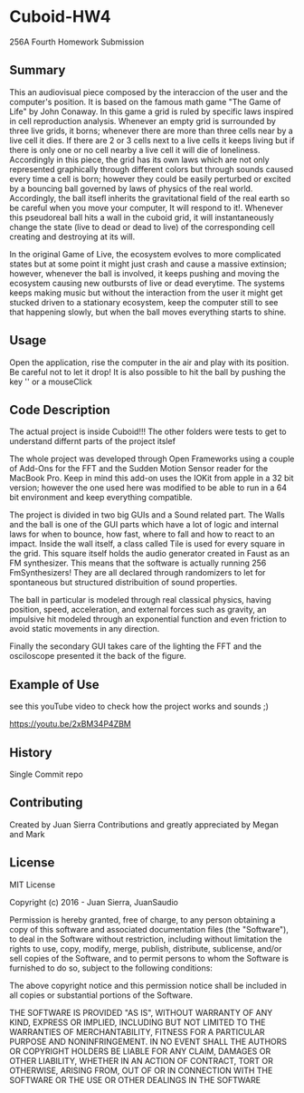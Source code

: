 # Cuboid-HW4
256A Fourth Homework Submission


## Summary



This an audiovisual piece composed by the interaccion of the user and the computer's position.
It is based on the famous math game "The Game of Life" by John Conaway. In this game a grid is ruled by specific laws inspired in cell reproduction analysis. Whenever an empty grid is surrounded by three live grids, it borns; whenever there are more than three cells near by a live cell it dies. If there are 2 or 3 cells next to a live cells it keeps living
but if there is only one or no cell nearby a live cell it will die of loneliness. Accordingly in this piece, the grid has its own laws which are not only represented graphically through different colors but through sounds caused every time a cell is born; however they could be easily perturbed or excited by a bouncing ball governed by laws of physics of the real world. Accordingly, the ball itsefl inherits the gravitational field of the real earth so be careful when you move your computer, It will respond to it!. Whenever this pseudoreal ball hits a wall in the cuboid grid, it will instantaneously change the state (live to dead or dead to live) of the corresponding cell creating and destroying at its will.

In the original Game of Live, the ecosystem evolves to more complicated states but at some point it might just crash and cause a massive extinsion; however, whenever the ball is involved, it keeps pushing and moving the ecosystem causing new outbursts of live or dead everytime. The systems keeps making music but without the interaction from the user it might get stucked driven to a stationary ecosystem, keep the computer still to see that happening slowly, but when the ball moves everything starts to shine.

## Usage

Open the application, rise the computer in the air and play with its position. Be careful not to let it drop!
It is also possible to hit the ball by pushing the key  '\' or a mouseClick

## Code Description

The actual project is inside Cuboid!!! The other folders were tests to get to understand differnt parts of the project itslef

The whole project was developed through Open Frameworks using a couple of Add-Ons for the FFT and the Sudden Motion Sensor reader for the MacBook Pro. Keep in mind this add-on uses the IOKit from apple in a 32 bit version; however the one used here was modified to be able to run in a 64 bit environment and keep everything compatible.

The project is divided in two big GUIs and a Sound related part. The Walls and the ball is one of the GUI parts which have a lot of logic and internal laws for when to bounce, how fast, where to fall and how to react to an impact. Inside the wall itself, a class called Tile is used for every square in the grid. This square itself holds the audio generator created in Faust as an FM synthesizer. This means that the software is actually running 256 FmSynthesizers! They are all declared through randomizers to let for spontaneous but structured distribuition of sound properties.

The ball in particular is modeled through real classical physics, having position, speed, acceleration, and external forces such as gravity, an impulsive hit modeled through an exponential function and even friction to avoid static movements in any direction.

Finally the secondary GUI takes care of the lighting the FFT and the osciloscope presented it the back of the figure.

## Example of Use

see this youTube video to check how the project works and sounds ;)

https://youtu.be/2xBM34P4ZBM

## History

Single Commit repo

## Contributing

Created by Juan Sierra
Contributions and greatly appreciated by Megan and Mark

## License

MIT License

Copyright (c) 2016 - Juan Sierra, JuanSaudio

Permission is hereby granted, free of charge, to any person obtaining a copy
of this software and associated documentation files (the "Software"), to deal
in the Software without restriction, including without limitation the rights
to use, copy, modify, merge, publish, distribute, sublicense, and/or sell
copies of the Software, and to permit persons to whom the Software is
furnished to do so, subject to the following conditions:

The above copyright notice and this permission notice shall be included in all
copies or substantial portions of the Software.

THE SOFTWARE IS PROVIDED "AS IS", WITHOUT WARRANTY OF ANY KIND, EXPRESS OR
IMPLIED, INCLUDING BUT NOT LIMITED TO THE WARRANTIES OF MERCHANTABILITY,
FITNESS FOR A PARTICULAR PURPOSE AND NONINFRINGEMENT. IN NO EVENT SHALL THE
AUTHORS OR COPYRIGHT HOLDERS BE LIABLE FOR ANY CLAIM, DAMAGES OR OTHER
LIABILITY, WHETHER IN AN ACTION OF CONTRACT, TORT OR OTHERWISE, ARISING FROM,
OUT OF OR IN CONNECTION WITH THE SOFTWARE OR THE USE OR OTHER DEALINGS IN THE
SOFTWARE

